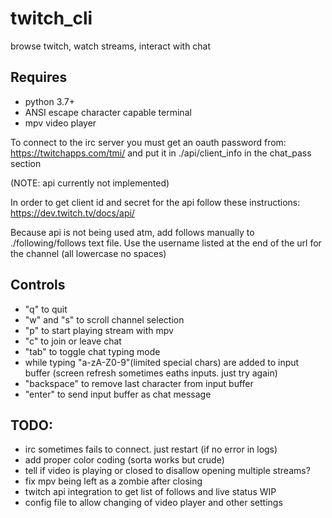 # twitch_cli
browse twitch, watch streams, interact with chat

## Requires
  - python 3.7+
  - ANSI escape character capable terminal
  - mpv video player
  
  To connect to the irc server you must get an oauth password from: https://twitchapps.com/tmi/
  and put it in ./api/client_info in the chat_pass section
  
  (NOTE: api currently not implemented)
  
  In order to get client id and secret for the api follow these instructions: https://dev.twitch.tv/docs/api/
  
  Because api is not being used atm, add follows manually to ./following/follows text file.
  Use the username listed at the end of the url for the channel (all lowercase no spaces)


## Controls
  - "q" to quit
  - "w" and "s" to scroll channel selection
  - "p" to start playing stream with mpv
  - "c" to join or leave chat
  - "tab" to toggle chat typing mode
  - while typing "a-zA-Z0-9"(limited special chars) are added to input buffer (screen refresh sometimes eaths inputs. just try again)
  - "backspace" to remove last character from input buffer
  - "enter" to send input buffer as chat message
 
## TODO:
  - irc sometimes fails to connect. just restart (if no error in logs)
  - add proper color coding (sorta works but crude)
  - tell if video is playing or closed to disallow opening multiple streams?
  - fix mpv being left as a zombie after closing
  - twitch api integration to get list of follows and live status WIP
  - config file to allow changing of video player and other settings
